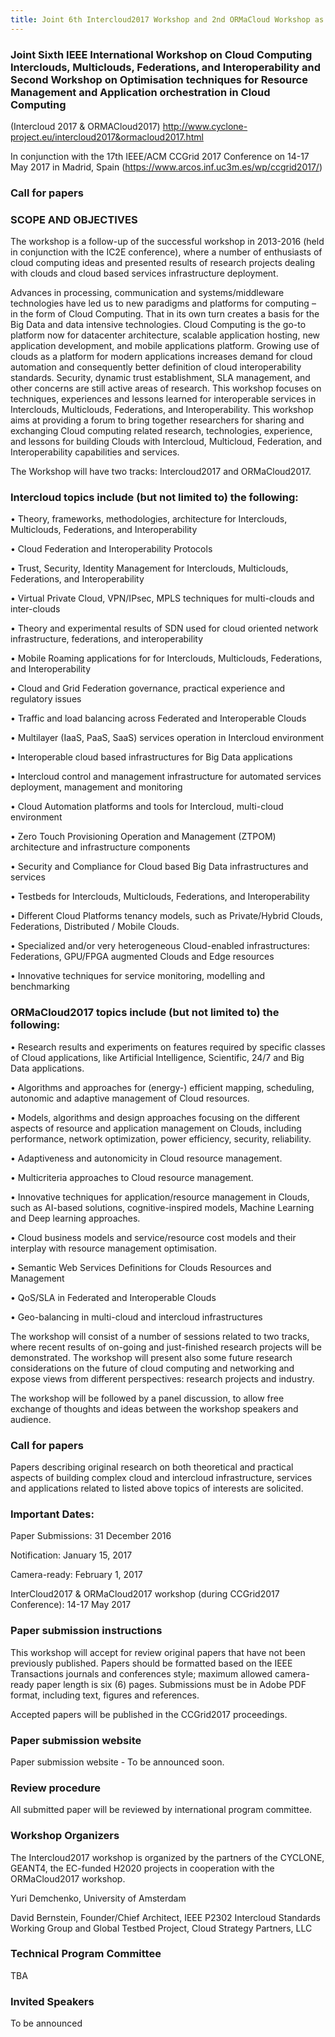 ```yaml
---
title: Joint 6th Intercloud2017 Workshop and 2nd ORMaCloud Workshop as part of ICCGrid 2017 IEEE/ACM Conference
---
```


### Joint Sixth IEEE International Workshop on Cloud Computing Interclouds, Multiclouds, Federations, and Interoperability and Second Workshop on Optimisation techniques for Resource Management and Application orchestration in Cloud Computing 
(Intercloud 2017 & ORMACloud2017) 
<http://www.cyclone-project.eu/intercloud2017&ormacloud2017.html>

In conjunction with the 17th IEEE/ACM CCGrid 2017 Conference on 14-17 May 2017 in Madrid, Spain 
(https://www.arcos.inf.uc3m.es/wp/ccgrid2017/)


### Call for papers 

### SCOPE AND OBJECTIVES	

The workshop is a follow-up of the successful workshop in 2013-2016 (held in conjunction with the IC2E conference), 
where a number of enthusiasts of cloud computing ideas and presented results of research projects dealing with clouds 
and cloud based services infrastructure deployment.  

Advances in processing, communication and systems/middleware technologies have led us to new paradigms and platforms for computing – in the form of Cloud Computing. That in its own turn creates a basis for the Big Data and data intensive technologies.
Cloud Computing is the go-to platform now for datacenter architecture, scalable application hosting, new application development, and mobile applications platform. Growing use of clouds as a platform for modern applications increases demand for cloud automation and consequently better definition of cloud interoperability standards. Security, dynamic trust establishment, SLA management, and other concerns are still active areas of research. This workshop focuses on techniques, experiences and lessons learned for interoperable services in Interclouds, Multiclouds, Federations, and Interoperability. This workshop aims at providing a forum to bring together researchers for sharing and exchanging Cloud computing related research, technologies, experience, and lessons for building Clouds with Intercloud, Multicloud, Federation, and Interoperability capabilities and services.


The Workshop will have two tracks: Intercloud2017 and ORMaCloud2017. 

### Intercloud topics include (but not limited to) the following:

•	Theory, frameworks, methodologies, architecture for Interclouds, Multiclouds, Federations, and Interoperability

•	Cloud Federation and Interoperability Protocols

•	Trust, Security, Identity Management for Interclouds, Multiclouds, Federations, and Interoperability

•	Virtual Private Cloud, VPN/IPsec, MPLS techniques for multi-clouds and inter-clouds

•	Theory and experimental results of SDN used for cloud oriented network infrastructure, federations, and interoperability

•	Mobile Roaming applications for for Interclouds, Multiclouds, Federations, and Interoperability

•	Cloud and Grid Federation governance, practical experience and regulatory issues

•	Traffic and load balancing across Federated and Interoperable Clouds

•	Multilayer (IaaS, PaaS, SaaS) services operation in Intercloud environment

•	Interoperable cloud based infrastructures for Big Data applications

•	Intercloud control and management infrastructure for automated services deployment, management and monitoring

• Cloud Automation platforms and tools for Intercloud, multi-cloud environment

• Zero Touch Provisioning Operation and Management (ZTPOM) architecture and infrastructure components

• Security and Compliance for Cloud based Big Data infrastructures and services 

•	Testbeds for Interclouds, Multiclouds, Federations, and Interoperability

•	Different Cloud Platforms tenancy models, such as Private/Hybrid Clouds, Federations, Distributed / Mobile Clouds.
 
•	Specialized and/or very heterogeneous Cloud-enabled infrastructures: Federations, GPU/FPGA augmented Clouds and Edge resources

•	Innovative techniques for service monitoring, modelling and benchmarking 

### ORMaCloud2017 topics include (but not limited to) the following:

•	Research  results  and    experiments  on   features  required
  by specific classes of Cloud applications, like Artificial
  Intelligence, Scientific, 24/7  and  Big Data  applications.

•	Algorithms  and   approaches  for  (energy-) efficient mapping,
  scheduling, autonomic and adaptive management of Cloud  resources.

•	Models, algorithms and design approaches focusing on the different
  aspects of resource and application management on Clouds,
  including performance, network optimization, power efficiency,
  security, reliability.

•	Adaptiveness and  autonomicity in Cloud  resource management.

•	Multicriteria  approaches to Cloud  resource management.

•	Innovative techniques  for  application/resource management in
  Clouds, such as AI-based solutions, cognitive-inspired models,
  Machine Learning and  Deep  learning approaches.

•	Cloud  business models and service/resource cost models and their
  interplay with  resource management optimisation.

•	Semantic Web Services Definitions for Clouds Resources and Management

•	QoS/SLA in Federated and Interoperable Clouds

•	Geo-balancing in multi-cloud and intercloud infrastructures 

The workshop will consist of a number of sessions related to two tracks, where recent results of on-going and just-finished research projects will be demonstrated. The workshop will present also some future research considerations on the future of cloud computing 
and networking and expose views from different perspectives: research projects and industry.

The workshop will be followed by a panel discussion, to allow free exchange of thoughts and ideas between the 
workshop speakers and audience. 


### Call for papers

Papers describing original research on both theoretical and practical aspects of building complex cloud and intercloud 
infrastructure, services and applications related to listed above topics of interests are solicited.

### Important Dates:

Paper Submissions: 31 December 2016  

Notification: January 15, 2017

Camera-ready: February 1, 2017

InterCloud2017 & ORMaCloud2017 workshop (during CCGrid2017 Conference): 14-17 May 2017 

### Paper submission instructions

This workshop will accept for review original papers that have not been previously published. Papers should 
be formatted based on the IEEE Transactions journals and conferences style; maximum allowed camera-ready paper length is six (6) pages. 
Submissions must be in Adobe PDF format, including text, figures and references.

Accepted papers will be published in the CCGrid2017 proceedings. 

### Paper submission website 

Paper submission website - To be announced soon.


### Review procedure 

All submitted paper will be reviewed by international program committee.

### Workshop Organizers

The Intercloud2017 workshop is organized by the partners of the CYCLONE, GEANT4, the EC-funded H2020 projects in cooperation with the ORMaCloud2017 workshop.

Yuri Demchenko, University of Amsterdam

David Bernstein, Founder/Chief Architect, IEEE P2302 Intercloud Standards Working Group and Global Testbed Project, Cloud Strategy Partners, LLC



### Technical Program Committee 

TBA 


### Invited Speakers

To be announced

